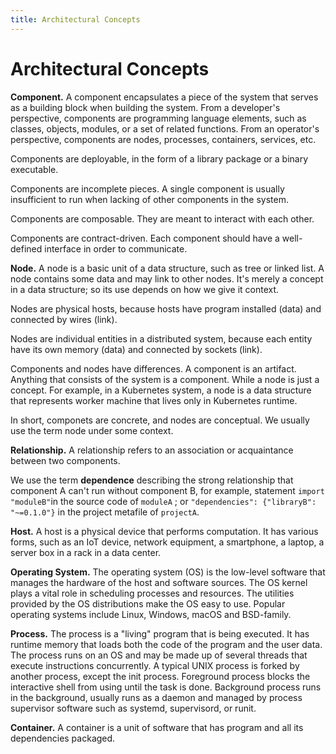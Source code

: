 ```yaml
---
title: Architectural Concepts
---
```


# Architectural Concepts





**Component.** A component encapsulates a piece of the system that serves as a building block when building the system. From a developer's perspective, components are programming language elements, such as classes, objects, modules, or a set of related functions. From an operator's perspective, components are nodes, processes, containers, services, etc.

Components are deployable, in the form of a library package or a binary executable.

Components are incomplete pieces. A single component is usually insufficient to run when lacking of other components in the system.

Components are composable. They are meant to interact with each other.

Components are contract-driven. Each component should have a well-defined interface in order to communicate.

**Node.** A node is a basic unit of a data structure, such as tree or linked list. A node contains some data and may link to other nodes. It's merely a concept in  a data structure; so its use depends on how we give it context.

Nodes are physical hosts, because hosts have program installed (data) and connected by wires (link).

Nodes are individual entities in a distributed system, because each entity have its own memory (data) and connected by sockets (link).

Components and nodes have differences. A component is an artifact. Anything that consists of the system is a component. While a node is just a concept. For example, in a Kubernetes system, a node is a data structure that represents worker machine that lives only in Kubernetes runtime. 

In short, componets are concrete, and nodes are conceptual. We usually use the term node under some context.

**Relationship.** A relationship refers to an association or acquaintance between two components. 

We use the term **dependence** describing the strong relationship that component A can't run without component B, for example, statement `import "moduleB"`in the source code of `moduleA` ; or `"dependencies": {"libraryB": "~=0.1.0"}` in the project metafile of `projectA`. 

**Host.** A host is a physical device that performs computation. It has various forms, such as an IoT device, network equipment, a smartphone, a laptop, a server box in a rack in a data center.

**Operating System.** The operating system (OS) is the low-level software that manages the hardware of the host and software sources. The OS kernel plays a vital role in scheduling processes and resources. The utilities provided by the OS distributions make the OS easy to use. Popular operating systems include Linux, Windows, macOS and BSD-family. 

**Process.** The process is a "living" program that is being executed. It has runtime memory that loads both the code of the program and the user data. The process runs on an OS and may be made up of several threads that execute instructions concurrently. A typical UNIX process is forked by another process, except the init process. Foreground process blocks the interactive shell from using until the task is done. Background process runs in the background, usually runs as a daemon and managed by process supervisor software such as systemd, supervisord, or runit.

**Container.** A container is a unit of software that has program and all its dependencies packaged.